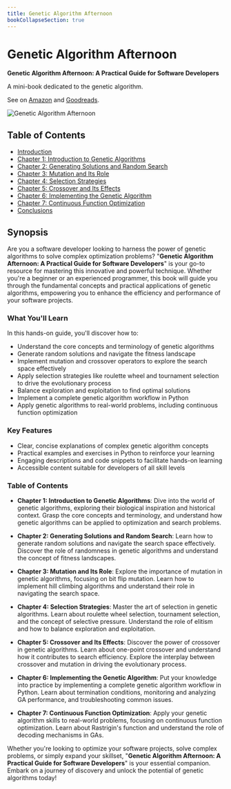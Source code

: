 ```yaml
---
title: Genetic Algorithm Afternoon
bookCollapseSection: true
---
```


# Genetic Algorithm Afternoon

**Genetic Algorithm Afternoon: A Practical Guide for Software Developers**

A mini-book dedicated to the genetic algorithm.

See on [Amazon](https://amzn.to/3U9N8IS) and [Goodreads](https://www.goodreads.com/book/show/212008080-genetic-algorithm-afternoon).

![Genetic Algorithm Afternoon](/book_ga_cover.png)

## Table of Contents

* [Introduction](chapter00.md)
* [Chapter 1: Introduction to Genetic Algorithms](chapter01.md)
* [Chapter 2: Generating Solutions and Random Search](chapter02.md)
* [Chapter 3: Mutation and Its Role](chapter03.md)
* [Chapter 4: Selection Strategies](chapter04.md)
* [Chapter 5: Crossover and Its Effects](chapter05.md)
* [Chapter 6: Implementing the Genetic Algorithm](chapter06.md)
* [Chapter 7: Continuous Function Optimization](chapter07.md)
* [Conclusions](chapter08.md)

## Synopsis

Are you a software developer looking to harness the power of genetic algorithms to solve complex optimization problems? "**Genetic Algorithm Afternoon: A Practical Guide for Software Developers**" is your go-to resource for mastering this innovative and powerful technique. Whether you're a beginner or an experienced programmer, this book will guide you through the fundamental concepts and practical applications of genetic algorithms, empowering you to enhance the efficiency and performance of your software projects.

### What You'll Learn

In this hands-on guide, you'll discover how to:

- Understand the core concepts and terminology of genetic algorithms
- Generate random solutions and navigate the fitness landscape
- Implement mutation and crossover operators to explore the search space effectively
- Apply selection strategies like roulette wheel and tournament selection to drive the evolutionary process
- Balance exploration and exploitation to find optimal solutions
- Implement a complete genetic algorithm workflow in Python
- Apply genetic algorithms to real-world problems, including continuous function optimization

### Key Features

- Clear, concise explanations of complex genetic algorithm concepts
- Practical examples and exercises in Python to reinforce your learning
- Engaging descriptions and code snippets to facilitate hands-on learning
- Accessible content suitable for developers of all skill levels

### Table of Contents

- **Chapter 1: Introduction to Genetic Algorithms**: Dive into the world of genetic algorithms, exploring their biological inspiration and historical context. Grasp the core concepts and terminology, and understand how genetic algorithms can be applied to optimization and search problems.

- **Chapter 2: Generating Solutions and Random Search**: Learn how to generate random solutions and navigate the search space effectively. Discover the role of randomness in genetic algorithms and understand the concept of fitness landscapes.

- **Chapter 3: Mutation and Its Role**: Explore the importance of mutation in genetic algorithms, focusing on bit flip mutation. Learn how to implement hill climbing algorithms and understand their role in navigating the search space.

- **Chapter 4: Selection Strategies**: Master the art of selection in genetic algorithms. Learn about roulette wheel selection, tournament selection, and the concept of selective pressure. Understand the role of elitism and how to balance exploration and exploitation.

- **Chapter 5: Crossover and Its Effects**: Discover the power of crossover in genetic algorithms. Learn about one-point crossover and understand how it contributes to search efficiency. Explore the interplay between crossover and mutation in driving the evolutionary process.

- **Chapter 6: Implementing the Genetic Algorithm**: Put your knowledge into practice by implementing a complete genetic algorithm workflow in Python. Learn about termination conditions, monitoring and analyzing GA performance, and troubleshooting common issues.

- **Chapter 7: Continuous Function Optimization**: Apply your genetic algorithm skills to real-world problems, focusing on continuous function optimization. Learn about Rastrigin's function and understand the role of decoding mechanisms in GAs.

Whether you're looking to optimize your software projects, solve complex problems, or simply expand your skillset, "**Genetic Algorithm Afternoon: A Practical Guide for Software Developers**" is your essential companion. Embark on a journey of discovery and unlock the potential of genetic algorithms today!

